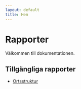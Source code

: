 ```yaml
---
layout: default
title: Hem
---
```


# Rapporter

Välkommen till dokumentationen.

## Tillgängliga rapporter

- [Ortsstruktur](./Ortsstruktur/)
